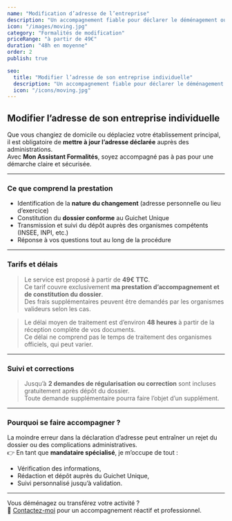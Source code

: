 ```yaml
---
name: "Modification d’adresse de l’entreprise"
description: "Un accompagnement fiable pour déclarer le déménagement ou le transfert d’établissement de votre entreprise individuelle."
icon: "/images/moving.jpg"
category: "Formalités de modification"
priceRange: "à partir de 49€"
duration: "48h en moyenne"
order: 2
publish: true

seo:
  title: "Modifier l’adresse de son entreprise individuelle"
  description: "Un accompagnement fiable pour déclarer le déménagement ou le transfert d’établissement de votre entreprise individuelle."
  icon: "/icons/moving.jpg"
---
```


## Modifier l’adresse de son entreprise individuelle

Que vous changiez de domicile ou déplaciez votre établissement principal, il est obligatoire de **mettre à jour l’adresse déclarée** auprès des administrations.  
Avec **Mon Assistant Formalités**, soyez accompagné pas à pas pour une démarche claire et sécurisée.

---

### Ce que comprend la prestation

- Identification de la **nature du changement** (adresse personnelle ou lieu d’exercice)
- Constitution du **dossier conforme** au Guichet Unique
- Transmission et suivi du dépôt auprès des organismes compétents (INSEE, INPI, etc.)
- Réponse à vos questions tout au long de la procédure

---

### Tarifs et délais

> Le service est proposé à partir de **49€ TTC**.  
> Ce tarif couvre exclusivement **ma prestation d’accompagnement et de constitution du dossier**.  
> Des frais supplémentaires peuvent être demandés par les organismes valideurs selon les cas.

> Le délai moyen de traitement est d’environ **48 heures** à partir de la réception complète de vos documents.  
> Ce délai ne comprend pas le temps de traitement des organismes officiels, qui peut varier.

---

### Suivi et corrections

> Jusqu’à **2 demandes de régularisation ou correction** sont incluses gratuitement après dépôt du dossier.  
> Toute demande supplémentaire pourra faire l’objet d’un supplément.

---

### Pourquoi se faire accompagner ?

La moindre erreur dans la déclaration d’adresse peut entraîner un rejet du dossier ou des complications administratives.  
👉 En tant que **mandataire spécialisé**, je m’occupe de tout :

- Vérification des informations,
- Rédaction et dépôt auprès du Guichet Unique,
- Suivi personnalisé jusqu’à validation.

---

Vous déménagez ou transférez votre activité ?  
📩 [Contactez-moi](/contact) pour un accompagnement réactif et professionnel.